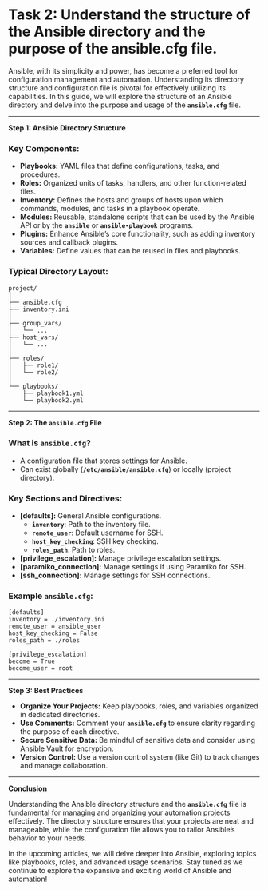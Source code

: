 # Task 2: Understand the structure of the Ansible directory and the purpose of the ansible.cfg file.

Ansible, with its simplicity and power, has become a preferred tool for configuration management and automation. Understanding its directory structure and configuration file is pivotal for effectively utilizing its capabilities. In this guide, we will explore the structure of an Ansible directory and delve into the purpose and usage of the **`ansible.cfg`** file.

---

**Step 1: Ansible Directory Structure**

### **Key Components:**

- **Playbooks:** YAML files that define configurations, tasks, and procedures.
- **Roles:** Organized units of tasks, handlers, and other function-related files.
- **Inventory:** Defines the hosts and groups of hosts upon which commands, modules, and tasks in a playbook operate.
- **Modules:** Reusable, standalone scripts that can be used by the Ansible API or by the **`ansible`** or **`ansible-playbook`** programs.
- **Plugins:** Enhance Ansible’s core functionality, such as adding inventory sources and callback plugins.
- **Variables:** Define values that can be reused in files and playbooks.

### **Typical Directory Layout:**

```
project/
│
├── ansible.cfg
├── inventory.ini
│
├── group_vars/
│   └── ...
├── host_vars/
│   └── ...
│
├── roles/
│   ├── role1/
│   └── role2/
│
└── playbooks/
    ├── playbook1.yml
    └── playbook2.yml
```

---

**Step 2: The `ansible.cfg` File**

### **What is `ansible.cfg`?**

- A configuration file that stores settings for Ansible.
- Can exist globally (**`/etc/ansible/ansible.cfg`**) or locally (project directory).

### **Key Sections and Directives:**

- **[defaults]:** General Ansible configurations.
    - **`inventory`**: Path to the inventory file.
    - **`remote_user`**: Default username for SSH.
    - **`host_key_checking`**: SSH key checking.
    - **`roles_path`**: Path to roles.
- **[privilege_escalation]:** Manage privilege escalation settings.
- **[paramiko_connection]:** Manage settings if using Paramiko for SSH.
- **[ssh_connection]:** Manage settings for SSH connections.

### **Example `ansible.cfg`:**

```
[defaults]
inventory = ./inventory.ini
remote_user = ansible_user
host_key_checking = False
roles_path = ./roles

[privilege_escalation]
become = True
become_user = root
```

---

**Step 3: Best Practices**

- **Organize Your Projects:** Keep playbooks, roles, and variables organized in dedicated directories.
- **Use Comments:** Comment your **`ansible.cfg`** to ensure clarity regarding the purpose of each directive.
- **Secure Sensitive Data:** Be mindful of sensitive data and consider using Ansible Vault for encryption.
- **Version Control:** Use a version control system (like Git) to track changes and manage collaboration.

---

**Conclusion**

Understanding the Ansible directory structure and the **`ansible.cfg`** file is fundamental for managing and organizing your automation projects effectively. The directory structure ensures that your projects are neat and manageable, while the configuration file allows you to tailor Ansible’s behavior to your needs.

In the upcoming articles, we will delve deeper into Ansible, exploring topics like playbooks, roles, and advanced usage scenarios. Stay tuned as we continue to explore the expansive and exciting world of Ansible and automation!
